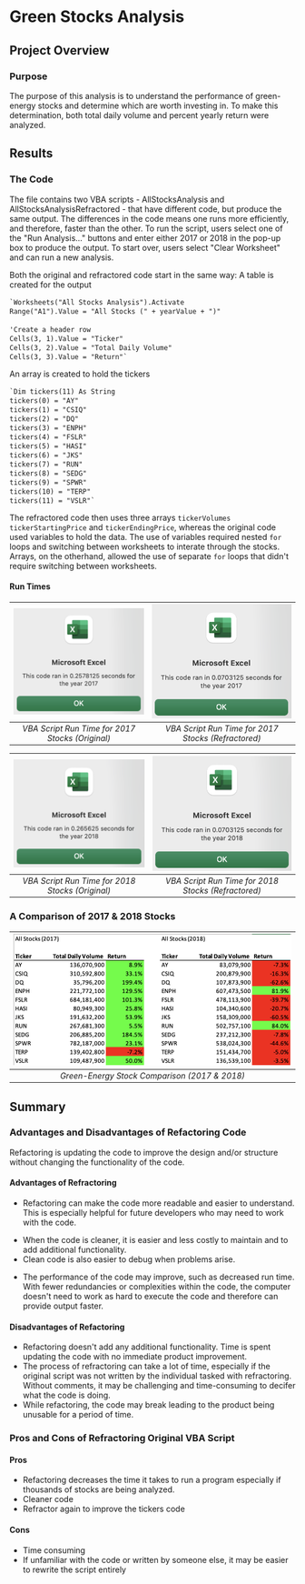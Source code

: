 # Green Stocks Analysis
## Project Overview



### Purpose
The purpose of this analysis is to understand the performance of green-energy stocks and determine which are worth investing in. To make this determination, both total daily volume and percent yearly return were analyzed.

## Results
### The Code
The file contains two VBA scripts - AllStocksAnalysis and AllStocksAnalysisRefractored - that have different code, but produce the same output. The differences in the code means one runs more efficiently, and therefore, faster than the other. To run the script, users select one of the "Run Analysis..." buttons and enter either 2017 or 2018 in the pop-up box to produce the output. To start over, users select "Clear Worksheet" and can run a new analysis.

Both the original and refractored code start in the same way:
A table is created for the output

    `Worksheets("All Stocks Analysis").Activate
    Range("A1").Value = "All Stocks (" + yearValue + ")"
    
    'Create a header row
    Cells(3, 1).Value = "Ticker"
    Cells(3, 2).Value = "Total Daily Volume"
    Cells(3, 3).Value = "Return"`

An array is created to hold the tickers

    `Dim tickers(11) As String
    tickers(0) = "AY"
    tickers(1) = "CSIQ"
    tickers(2) = "DQ"
    tickers(3) = "ENPH"
    tickers(4) = "FSLR"
    tickers(5) = "HASI"
    tickers(6) = "JKS"
    tickers(7) = "RUN"
    tickers(8) = "SEDG"
    tickers(9) = "SPWR"
    tickers(10) = "TERP"
    tickers(11) = "VSLR"`

The refractored code then uses three arrays `tickerVolumes` `tickerStartingPrice` and `tickerEndingPrice`, whereas the original code used variables to hold the data. The use of variables required nested `for` loops and switching between worksheets to interate through the stocks. Arrays, on the otherhand, allowed the use of separate `for` loops that didn't require switching between worksheets.







#### Run Times
| ![VBA Script Run Times](/Graphics/2017_original.png)|![VBA Script Run Times](/Graphics/2017_refractored.png)
|:--:|:--:|
|*VBA Script Run Time for 2017 Stocks (Original)*|*VBA Script Run Time for 2017 Stocks (Refractored)*|


| ![VBA Script Run Times](/Graphics/2018_original.png)|![VBA Script Run Times](/Graphics/2018_refractored.png)
|:--:|:--:|
|*VBA Script Run Time for 2018 Stocks (Original)*|*VBA Script Run Time for 2018 Stocks (Refractored)*|


### A Comparison of 2017 & 2018 Stocks
| ![Green-Energy Stock Comparison (2017 & 2018)](/Graphics/StockComparison.png) | 
|:--:| 
| *Green-Energy Stock Comparison (2017 & 2018)* |


## Summary
### Advantages and Disadvantages of Refactoring Code
Refactoring is updating the code to improve the design and/or structure without changing the functionality of the code.

#### Advantages of Refractoring
* Refactoring can make the code more readable and easier to understand. This is especially helpful for future developers who may need to work with the code.
- When the code is cleaner, it is easier and less costly to maintain and to add additional functionality. 
- Clean code is also easier to debug when problems arise.
* The performance of the code may improve, such as decreased run time. With fewer redundancies or complexities within the code, the computer doesn't need to work as hard to execute the code and therefore can provide output faster.

#### Disadvantages of Refactoring
* Refactoring doesn't add any additional functionality. Time is spent updating the code with no immediate product improvement.
* The process of refractoring can take a lot of time, especially if the original script was not written by the individual tasked with refractoring. Without comments, it may be challenging and time-consuming to decifer what the code is doing.
* While refactoring, the code may break leading to the product being unusable for a period of time.

### Pros and Cons of Refractoring Original VBA Script
#### Pros
* Refactoring decreases the time it takes to run a program especially if thousands of stocks are being analyzed.
* Cleaner code
* Refractor again to improve the tickers code

#### Cons
* Time consuming
* If unfamiliar with the code or written by someone else, it may be easier to rewrite the script entirely

